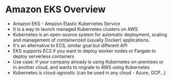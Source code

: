 # Amazon EKS Overview

- Amazon EKS - Amazon Elastic Kubernetes Service
- It is  a way to launch managed Kubernetes clusters on AWS
- Kubernetes is an open-source system for automatic deployment, scaling and management of containerized (usually Docker) applications.
- It's an alternative to ECS, similar goal but different API
- EKS supports EC2 if you want to deploy worker nodes or Fargate to deploy serverless containers
- Use case: if your company already is using Kubernetes on-premises or in another cloud, and wants to migrate to AWS using Kubernetes
- Kubernetes is cloud-agnostic (can be used in any cloud - Azure, GCP...)